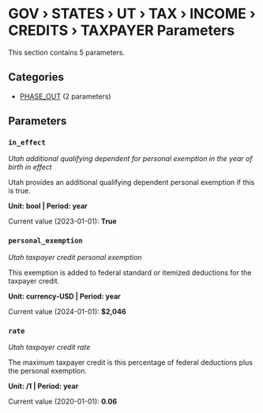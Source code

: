 # GOV › STATES › UT › TAX › INCOME › CREDITS › TAXPAYER Parameters

This section contains 5 parameters.

## Categories

- [PHASE_OUT](phase_out/index.md) (2 parameters)

## Parameters

### `in_effect`
*Utah additional qualifying dependent for personal exemption in the year of birth in effect*

Utah provides an additional qualifying dependent personal exemption if this is true.

**Unit: bool | Period: year**

Current value (2023-01-01): **True**


### `personal_exemption`
*Utah taxpayer credit personal exemption*

This exemption is added to federal standard or itemized deductions for the taxpayer credit.

**Unit: currency-USD | Period: year**

Current value (2024-01-01): **$2,046**


### `rate`
*Utah taxpayer credit rate*

The maximum taxpayer credit is this percentage of federal deductions plus the personal exemption.

**Unit: /1 | Period: year**

Current value (2020-01-01): **0.06**


